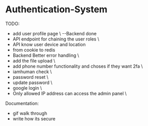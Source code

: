 # Authentication-System
TODO: 
- add user profile page \ --Backend done
- API endpoint for chaining the user roles \
- API know user device and location
- from cookie to redis
- Backend Better error handling \
- add the file upload \
- add phone number functionality and choses if they want 2fa \
- iamhuman check \
- password reset \
- update password \
- google login \
- Only allowed IP address can access the admin panel \

Documentation:
- gif walk through
- write how its secure
